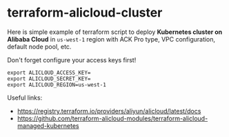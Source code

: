 # terraform-alicloud-cluster
Here is simple example of terraform script to deploy **Kubernetes cluster on Alibaba Cloud** in `us-west-1` region with ACK Pro type, VPC configuration, default node pool, etc. 

Don't forget configure your access keys first!

```
export ALICLOUD_ACCESS_KEY=
export ALICLOUD_SECRET_KEY=
export ALICLOUD_REGION=us-west-1
```

Useful links:
- https://registry.terraform.io/providers/aliyun/alicloud/latest/docs
- https://github.com/terraform-alicloud-modules/terraform-alicloud-managed-kubernetes